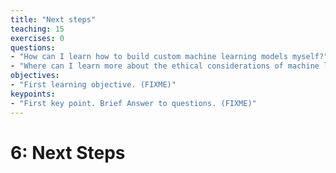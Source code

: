 ```yaml
---
title: "Next steps"
teaching: 15
exercises: 0
questions:
- "How can I learn how to build custom machine learning models myself?"
- "Where can I learn more about the ethical considerations of machine learning?"
objectives:
- "First learning objective. (FIXME)"
keypoints:
- "First key point. Brief Answer to questions. (FIXME)"
---
```


# 6: Next Steps

